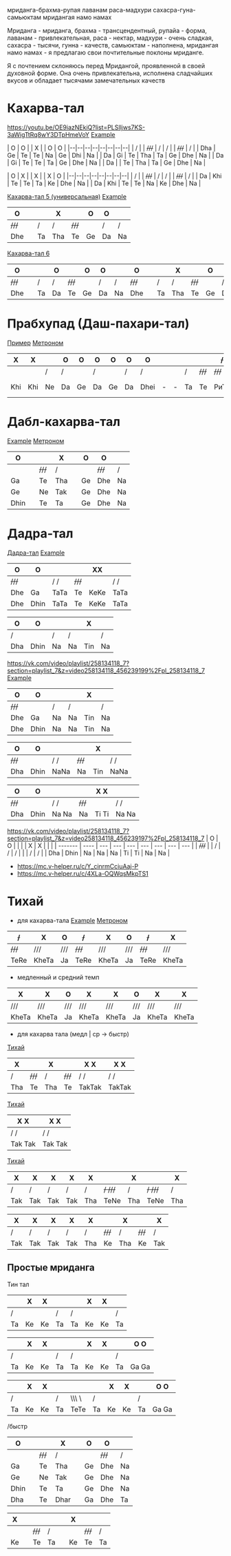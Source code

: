 мриданга-брахма-рупая
лаванам раса-мадхури
сахасра-гуна-самьюктам
мридангая намо намах

Мриданга - мриданга, брахма - трансцендентный, рупайа - форма, лаванам - привлекательная, раса - нектар, мадхури - очень сладкая, сахасра - тысячи, гунна - качеств, самьюктам - наполнена, мридангая намо намах - я предлагаю свои почтительные поклоны мриданге.

Я с почтением склоняюсь перед Мридангой, проявленной в своей духовной форме. Она очень привлекательна, исполнена сладчайших вкусов и обладает тысячами замечательных качеств
# Кахарва-тал
https://youtu.be/OE9iazNEkiQ?list=PLSlljws7KS-3aWigTtRq8wY3DTpHmeVoY
[Example](https://mc.v-helper.ru/m/BzBUDX54zg6J45)

| O | O | | X | | O | O | 
|--|--|--|--|--|--|--|--|
| / | | ~~///~~ | / | / | | ~~///~~ | / |
| Dha | Ge | Te | Te | Na | Ge | Dhi | Na |
| Da | Gi | Te | Tha | Ta | Ge | Dhe | Na |
| Da | Gi | Te | Te | Ta | Ge | Dhe | Na |
| Da |  | Te | Tha | Ta | Ge | Dhe | Na |

| O | X | | X | | X | O | 
|--|--|--|--|--|--|--|--|
| / | | ~~///~~ | / | / | | ~~///~~ | / |
| Da | Khi | Te | Te | Ta | Ke | Dhe | Na |
| Da | Khi | Te | Te | Na | Ke | Dhe | Na |


[Кахарва-тал 5 (универсальная)](https://cloud.mail.ru/public/Bsc1/N7RKyACaG/02.%20%D0%9C%D1%80%D0%B8%D0%B4%D0%B0%D0%BD%D0%B3%D0%B0/%D0%9F%D0%BE%D1%81%D0%BE%D0%B1%D0%B8%D0%B5%20%D0%BF%D0%BE%20%D0%B8%D0%B3%D1%80%D0%B5%20%D0%BD%D0%B0%20%D0%BC%D1%80%D0%B8%D0%B4%D0%B0%D0%BD%D0%B3%D0%B5%20(%D0%A2%D0%B0%D0%BC%D0%B0%D0%BB%20%D0%9A%D1%80%D0%B8%D1%88%D0%BD%D0%B0%20%D0%94%D0%B0%D1%81)/%D0%A3%D1%80%D0%BE%D0%BA%2011/2_%D0%9A%D0%B0%D1%85%D0%B0%D1%80%D0%B2%D0%B0-%D1%82%D0%B0%D0%BB_05.mp4)
[Example](https://mc.v-helper.ru/c/zOm3qR_ZUQHEedMX)

| O | |  | X | | O | O | |
|--|--|--|--|--|--|--|--|
| ~~///~~ | | / | / | ~~///~~ | | / | / |
| Dhe | | Ta | Tha | Te | Ge | Da | Na |

[Кахарва-тал 6](https://cloud.mail.ru/public/Bsc1/N7RKyACaG/02.%20%D0%9C%D1%80%D0%B8%D0%B4%D0%B0%D0%BD%D0%B3%D0%B0/%D0%9F%D0%BE%D1%81%D0%BE%D0%B1%D0%B8%D0%B5%20%D0%BF%D0%BE%20%D0%B8%D0%B3%D1%80%D0%B5%20%D0%BD%D0%B0%20%D0%BC%D1%80%D0%B8%D0%B4%D0%B0%D0%BD%D0%B3%D0%B5%20(%D0%A2%D0%B0%D0%BC%D0%B0%D0%BB%20%D0%9A%D1%80%D0%B8%D1%88%D0%BD%D0%B0%20%D0%94%D0%B0%D1%81)/%D0%A3%D1%80%D0%BE%D0%BA%2011/2_%D0%9A%D0%B0%D1%85%D0%B0%D1%80%D0%B2%D0%B0-%D1%82%D0%B0%D0%BB_06.mp4)

| O | |  | O | | O | O | | O | |  | X | | O | O | |
|--|--|--|--|--|--|--|--|--|--|--|--|--|--|--|--|
| ~~///~~ | | / | / | ~~///~~ | | / | / | ~~///~~ | | / | / | ~~///~~ | | / | / |
| Dhe | | Ta | Da | Te | Ge | Da | Na | Dhe | | Ta | Tha | Te | Ge | Da | Na |

# Прабхупад (Даш-пахари-тал)
[Пример](https://www.youtube.com/watch?v=pQjwQXkR1qI&list=PLSlljws7KS-3aWigTtRq8wY3DTpHmeVoY)
[Метроном](https://mc.v-helper.ru/c/QXG1DnX5jY3wPZhb)

| X | X |   | O | O | O | O | O | O |   |   |   |     | ~~/~~   | ~~/~~   |   |
|---|---|---|---|---|---|---|---|---|---|---|---|-----|-----|-----|---|
|   |   | / | / |   | / |   | / | / |   |   | / | ~~///~~ | ~~///~~ | ~~///~~ | / |
|Khi|Khi| Ne| Da| Ge| Da| Ge| Da|Dhei| -|  -| Ta|  Те | РиТи|Р иТи| Ta|

# Дабл-кахарва-тал

[Example](https://youtu.be/0Lu5D2aLZ04?list=PLSlljws7KS-3aWigTtRq8wY3DTpHmeVoY)
[Метроном](https://mc.v-helper.ru/c/EocnUpWXYvmSFgYw)

| O    |     |         | X   |     | O   | O       |     |
| ---- | --- | ------- | --- | --- | --- | ------- | --- |
|      |     | ~~///~~ | /   |     |     | ~~///~~ | /   |
| Ga   |     | Te      | Tha |     | Ge  | Dhe     | Na  |
| Ge   |     | Ne      | Tak |     | Ge  | Dhe     | Na  |
| Dhin |     | Te      | Ta  |     | Ge  | Dhe     | Na  |

# Дадра-тал

[Дадра-тал](https://cloud.mail.ru/public/G67W/3YrKJtpAb/2.%20%D0%9C%D1%80%D0%B8%D0%B4%D0%B0%D0%BD%D0%B3%D0%B0/%D0%9C%D1%80%D0%B8%D0%B4%D0%B0%D0%BD%D0%B3%D0%B0.%20%D0%9E%D1%81%D0%BD%D0%BE%D0%B2%D1%8B%20%D0%B8%D0%B3%D1%80%D1%8B%20%D0%BD%D0%B0%20%D0%9C%D1%80%D0%B8%D0%B4%D0%B0%D0%BD%D0%B3%D0%B5/5.%D0%94%D0%90%D0%94%D0%A0%D0%90-%D0%A2%D0%90%D0%9B/1.%D0%94%D0%90%D0%94%D0%A0%D0%90-%D0%A2%D0%90%D0%9B.avi)
[Example](https://mc.v-helper.ru/c/m6UPoY7HXcD0tWvx)

| O       | O    |      |         | XX   |      |
| ------- | ---- | ---- | ------- | ---- | ---- |
| ~~///~~ |      | / /  | ~~///~~ |      | / /  |
| Dhe     | Ga   | TaTa | Te      | KeKe | TaTa |
| Dhe     | Dhin | TaTa | Te      | KeKe | TaTa |

| O   | O    |     |     | X   |     |
| --- | ---- | --- | --- | --- | --- |
| /   |      | /   | /   |     | /   |
| Dha | Dhin | Na  | Na  | Tin | Na  |

https://vk.com/video/playlist/258134118_7?section=playlist_7&z=video258134118_456239199%2Fpl_258134118_7
[Example](https://mc.v-helper.ru/c/wWyJq-jAlV6-qcDw)

| O | O | | | X | |
|--|--|--|--|--|--|
| ~~///~~ | | / | / | | / |
| Dhe | Ga | Na | Na | Tin | Na |
| Dhe | Dhin | Na | Na | Tin | Na |

| O       | O    |      |         | X   |      |
| ------- | ---- | ---- | ------- | --- | ---- |
| ~~///~~ |      | / /  | ~~///~~ |     | / /  |
| Dha     | Dhin | NaNa | Na      | Tin | NaNa |

| O       | O    |       |         | X X   |       |
| ------- | ---- | ----- | ------- | ----- | ----- |
| ~~///~~ |      | / /   | ~~///~~ |       | / /   |
| Dha     | Dhin | Na Na | Na      | Ti Ti | Na Na |


https://vk.com/video/playlist/258134118_7?section=playlist_7&z=video258134118_456239197%2Fpl_258134118_7
| O       | O    |     |     |     | X   | X   |     |     |
| ------- | ---- | --- | --- | --- | --- | --- | --- | --- |
| ~~///~~ |      | /   | /   | /   |     |     | /   | /   |
| Dha     | Dhin | Na  | Na  | Na  | Ti  | Ti  | Na  | Na  |

- https://mc.v-helper.ru/c/Y_cinrmCciuAaj-P 
- https://mc.v-helper.ru/c/4XLa-OQWqsMkpTS1
# Тихай 
- для кахарва-тала
[Example](https://youtu.be/fch_cNGChE0?list=PLSlljws7KS-3aWigTtRq8wY3DTpHmeVoY)
[Метроном](https://mc.v-helper.ru/m/jr85Na77ifG3Pm)

| ~~/~~ | X | O | ~~/~~ | Х | O | ~~/~~ | X |
|--|--|--|--|--|--|--|--|
| ~~///~~ | /// | /// | ~~///~~ | /// | /// | ~~///~~ | /// |
| TeRe | KheTa| Ja | TeRe | KheTa | Ja | TeRe | KheTa |

- медленный и средний темп

| X | X | O | X | Х | O | X | X |
|--|--|--|--|--|--|--|--|
| /// | /// | /// | /// | /// | /// | /// | /// |
| KheTa | KheTa| Ja | KheTa | KheTa | Ja | KheTa | KheTa |

- для кахарва тала (медл | ср -> быстр)

[Тихай](https://cloud.mail.ru/public/Bsc1/N7RKyACaG/02.%20%D0%9C%D1%80%D0%B8%D0%B4%D0%B0%D0%BD%D0%B3%D0%B0/%D0%9F%D0%BE%D1%81%D0%BE%D0%B1%D0%B8%D0%B5%20%D0%BF%D0%BE%20%D0%B8%D0%B3%D1%80%D0%B5%20%D0%BD%D0%B0%20%D0%BC%D1%80%D0%B8%D0%B4%D0%B0%D0%BD%D0%B3%D0%B5%20(%D0%A2%D0%B0%D0%BC%D0%B0%D0%BB%20%D0%9A%D1%80%D0%B8%D1%88%D0%BD%D0%B0%20%D0%94%D0%B0%D1%81)/%D0%A3%D1%80%D0%BE%D0%BA%2011/2_%D0%90%D0%BB%D0%B0%D0%BD%D0%BA%D0%B0%D1%80_01.mp4)

| X |  | X | |X Х | X X |
|--|--|--|--|--|--|
| / | ~~///~~ | / | ~~///~~ | / / | / / |
| Tha | Te| Tha | Te | TakTak | TakTak | 

[Тихай](https://cloud.mail.ru/public/Bsc1/N7RKyACaG/02.%20%D0%9C%D1%80%D0%B8%D0%B4%D0%B0%D0%BD%D0%B3%D0%B0/%D0%9F%D0%BE%D1%81%D0%BE%D0%B1%D0%B8%D0%B5%20%D0%BF%D0%BE%20%D0%B8%D0%B3%D1%80%D0%B5%20%D0%BD%D0%B0%20%D0%BC%D1%80%D0%B8%D0%B4%D0%B0%D0%BD%D0%B3%D0%B5%20(%D0%A2%D0%B0%D0%BC%D0%B0%D0%BB%20%D0%9A%D1%80%D0%B8%D1%88%D0%BD%D0%B0%20%D0%94%D0%B0%D1%81)/%D0%A3%D1%80%D0%BE%D0%BA%2011/2_%D0%90%D0%BB%D0%B0%D0%BD%D0%BA%D0%B0%D1%80_02.mp4)

| X Х | X X |
|--|--|
| / / | / / |
| Tak Tak | Tak Tak | 

[Тихай](https://cloud.mail.ru/public/Bsc1/N7RKyACaG/02.%20%D0%9C%D1%80%D0%B8%D0%B4%D0%B0%D0%BD%D0%B3%D0%B0/%D0%9F%D0%BE%D1%81%D0%BE%D0%B1%D0%B8%D0%B5%20%D0%BF%D0%BE%20%D0%B8%D0%B3%D1%80%D0%B5%20%D0%BD%D0%B0%20%D0%BC%D1%80%D0%B8%D0%B4%D0%B0%D0%BD%D0%B3%D0%B5%20(%D0%A2%D0%B0%D0%BC%D0%B0%D0%BB%20%D0%9A%D1%80%D0%B8%D1%88%D0%BD%D0%B0%20%D0%94%D0%B0%D1%81)/%D0%A3%D1%80%D0%BE%D0%BA%2011/2_%D0%90%D0%BB%D0%B0%D0%BD%D0%BA%D0%B0%D1%80_03.mp4)

| X   | Х   | X   | X   | X   |           | X   |           | X   |
| --- | --- | --- | --- | --- | --------- | --- | --------- | --- |
| /   | /   | /   | /   | /   | ~~/ ///~~ | /   | ~~/ ///~~ | /   |
| Tak | Tak | Tak | Tak | Tha | TeNe      | Tha | TeNe      | Tha |

| X | Х | X | X | X | | X | | X |
|--|--|--|--|--|--|--|--|--|
| / | / | / | / | / | ~~///~~ | / | ~~///~~ | / |
| Tak | Tak | Tak | Tak | Tha | Ke | Tha | Ke | Tak |

## Простые мриданга

Тин тал

|     | X   | X   |     |     | X   | X   |     |
| --- | --- | --- | --- | --- | --- | --- | --- |
| /   |     |     | /   | /   |     |     | /   |
| Ta  | Ke  | Ke  | Ta  | Ta  | Ke  | Ke  | Ta  |

|     | X   | X   |     |     | X   | X   |     | O O   |
| --- | --- | --- | --- | --- | --- | --- | --- | ----- |
| /   |     |     | /   | /   |     |     | /   |       |
| Ta  | Ke  | Ke  | Ta  | Ta  | Ke  | Ke  | Ta  | Ga Ga |

|     | X   | X   |     |         |     | X   | X   |     | O O   |
| --- | --- | --- | --- | ------- | --- | --- | --- | --- | ----- |
| /   |     |     | /   | \\\\\ \ | /   |     |     | /   |       |
| Ta  | Ke  | Ke  | Ta  | ТеТе    | Ta  | Ke  | Ke  | Ta  | Ga Ga |
/быстр

| O    |     |         | X    |     | O   | O       |     |
| ---- | --- | ------- | ---- | --- | --- | ------- | --- |
|      |     | ~~///~~ | /    |     |     | ~~///~~ | /   |
| Ga   |     | Te      | Tha  |     | Ge  | Dhe     | Na  |
| Ge   |     | Ne      | Tak  |     | Ge  | Dhe     | Na  |
| Dhin |     | Te      | Ta   |     | Ge  | Dhe     | Na  |
| Dha  |     | Te      | Dhar |     | Ga  | Dhe     | Ta  |



| X   |     |         |     |     | X   |         |     |
| --- | --- | ------- | --- | --- | --- | ------- | --- |
|     |     | ~~///~~ | /   |     |     | ~~///~~ | /   |
| Ke  |     | Te      | Ta  |     | Ke  | Te      | Ta  |